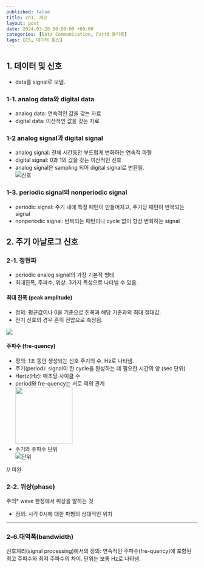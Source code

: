 ```yaml
---
published: false
title: ch1. 개요
layout: post
date: 2024-03-28 00:00:00 +09:00
categories: [Data Communication, PartⅡ 물리층]
tags: [CS, 데이터 통신]
---
```


## **1. 데이터 및 신호**
- data를 signal로 보냄.

### **1-1. analog data와 digital data**
- analog data: 연속적인 값을 갖는 자료
- digital data: 이산적인 값을 갖는 자료

### **1-2 analog signal과 digital signal**
- analog signal: 전체 시간동안 부드럽게 변화하는 연속적 파형
- digital signal: 0과 1의 값을 갖는 이산적인 신호
- analog signal은 sampling 되어 digital signal로 변환됨.<br>
![신호](https://media.licdn.com/dms/image/C5612AQE8GHh4P3sRUQ/article-cover_image-shrink_600_2000/0/1577661520230?e=2147483647&v=beta&t=iAbs3mG1aBfkj_u9QuZtXHkq32fRmWStvJxpvXcgyQY)

### **1-3. periodic signal와 nonperiodic signal**
- periodic signal: 주기 내에 특정 패턴이 만들어지고, 주기당 패턴이 반복되는 signal
- nonperiodic signal: 반복되는 패턴이나 cycle 없이 항상 변화하는 signal

## **2. 주기 아날로그 신호**

### **2-1. 정현파**

- periodic analog signal의 가장 기본적 형태
- 최대진폭, 주파수, 위상. 3가지 특성으로 나타낼 수 있음.

#### 최대 진폭 (peak amplitude)
- 정의: 평균값이나 0을 기준으로 진폭과 해당 기준과의 최대 절대값.
- 전기 신호의 경우 흔히 전압으로 측정됨.<br>
<img src="https://ars.els-cdn.com/content/image/3-s2.0-B9780750671736500031-f02-02-9780750671736.gif">

#### 주파수 (fre-quency)
- 정의: 1초 동안 생성되는 신호 주기의 수. Hz로 나타냄.
- 주기(period): signal이 한 cycle을 완성하는 데 필요한 시간의 양 (sec 단위)
- Hertz(Hz): 매초당 사이클 수
- period와 fre-quency는 서로 역의 관계<br><img src="https://img1.daumcdn.net/thumb/R800x0/?scode=mtistory2&fname=https%3A%2F%2Ft1.daumcdn.net%2Fcfile%2Ftistory%2F2407704051A98A572C" width="150"><br>
- 주기와 주파수 단위<br>
![단위](https://i.imgur.com/0Atm9iz.png)

// 미완

### **2-2. 위상(phase)**
주의* wave 한정에서 위상을 말하는 것

- 정의: 시각 0시에 대한 파형의 상대적인 위치

--------------

### **2-6.대역폭(bandwidth)**
신호처리(signal processing)에서의 정의: 연속적인 주파수(fre-quency)에 포함된 최고 주파수와 최저 주파수의 차이. 단위는 보통 Hz로 나타냄.
